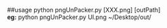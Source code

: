 ##usage
	python pngUnPacker.py [XXX.png] [outPath]	
**eg:**
	python pngUnPacker.py UI.png ~/Desktop/out/